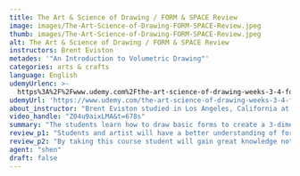 ```yaml
---
title: The Art & Science of Drawing / FORM & SPACE Review
image: images/The-Art-Science-of-Drawing-FORM-SPACE-Review.jpeg
thumb: images/The-Art-Science-of-Drawing-FORM-SPACE-Review.jpeg
alt: The Art & Science of Drawing / FORM & SPACE Review
instructors: Brent Eviston
metades: '"An Introduction to Volumetric Drawing"'
categories: arts & crafts
language: English
udemyUrlenc: >-
  https%3A%2F%2Fwww.udemy.com%2Fthe-art-science-of-drawing-weeks-3-4-form-space%2F
udemyUrl: 'https://www.udemy.com/the-art-science-of-drawing-weeks-3-4-form-space/'
about_instructor: "Brent Eviston studied in Los Angeles, California at Otis College of Arts & Design. He is also teaching drawing at schools, museums, galleries, and studios for over 20 years. Currently, he is working with one of the biggest publishers of art instructional which is Artist Network. He designs and develops courses for international students on online figure drawing."
video_handle: "Z04u9aixLMA&t=678s"
summary: "The students learn how to draw basic forms to create a 3-dimensional method like cubes, spheres, cone, cylinder and other kinds of shapes."
review_p1: "Students and artist will have a better understanding of form & space and their importance in creating depth in the art and defining the objects in space. They will learn how to draw basic forms to create a 3-dimensional method like cubes, spheres, cone, cylinder and other kinds of shapes. How these forms will work when combining together to make a more realistic artwork. It will also explain that when analyzing the basic forms artist should consider that these forms might also appear in the negative. The student will also learn the rule of perspective, the objects that are closer appear larger in the drawing and objects that are further away should appear smaller. Tips and technique are also given for creating shades in the 3D dimensional drawing, considering how the light source will affect the object."
review_p2: "By taking this course student will gain great knowledge not only for creating form and its relation with space but they will gain on how to make their drawing better and better. This will allow them to bring out their creativity and imagination to make an effective artwork. The instructor is an exceptional teacher, he is very knowledgeable and expert in what he does. He always encourages his student and is very keen to see them improve and enhance their skills. His course was full of great information and he has given a wonderful example so his student can follow the structure of the lesson. The concept, of course, is very clear and delivered in a systematic and understandable way. This will increase the confidence of the student to create and make amazing artwork."
agent: "shen"
draft: false
---
```


